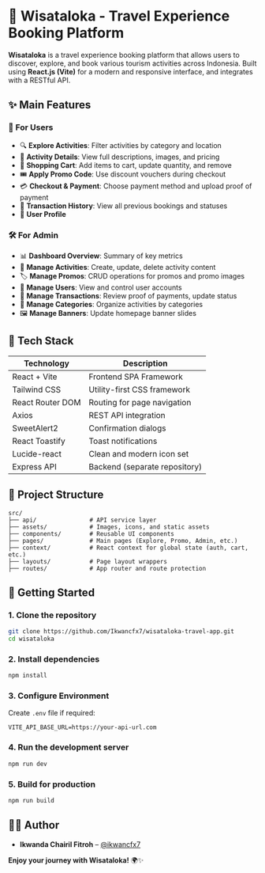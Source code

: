 # 🌴 Wisataloka - Travel Experience Booking Platform

**Wisataloka** is a travel experience booking platform that allows users to discover, explore, and book various tourism activities across Indonesia. Built using **React.js (Vite)** for a modern and responsive interface, and integrates with a RESTful API.

## ✨ Main Features

### 👤 For Users
- 🔍 **Explore Activities**: Filter activities by category and location
- 📄 **Activity Details**: View full descriptions, images, and pricing
- 🛒 **Shopping Cart**: Add items to cart, update quantity, and remove
- 🎟️ **Apply Promo Code**: Use discount vouchers during checkout
- 💳 **Checkout & Payment**: Choose payment method and upload proof of payment
- 📜 **Transaction History**: View all previous bookings and statuses
- 👤 **User Profile**

### 🛠️ For Admin
- 📊 **Dashboard Overview**: Summary of key metrics
- 🎯 **Manage Activities**: Create, update, delete activity content
- 🏷️ **Manage Promos**: CRUD operations for promos and promo images
- 👥 **Manage Users**: View and control user accounts
- 🧾 **Manage Transactions**: Review proof of payments, update status
- 📂 **Manage Categories**: Organize activities by categories
- 🖼️ **Manage Banners**: Update homepage banner slides

## 🧰 Tech Stack

| Technology       | Description                        |
|------------------|------------------------------------|
| React + Vite     | Frontend SPA Framework             |
| Tailwind CSS     | Utility-first CSS framework        |
| React Router DOM | Routing for page navigation        |
| Axios            | REST API integration               |
| SweetAlert2      | Confirmation dialogs               |
| React Toastify   | Toast notifications                |
| Lucide-react     | Clean and modern icon set          |
| Express API      | Backend (separate repository)      |

## 📂 Project Structure

```
src/
├── api/               # API service layer
├── assets/            # Images, icons, and static assets
├── components/        # Reusable UI components
├── pages/             # Main pages (Explore, Promo, Admin, etc.)
├── context/           # React context for global state (auth, cart, etc.)
├── layouts/           # Page layout wrappers
├── routes/            # App router and route protection
```

## 🚀 Getting Started

### 1. Clone the repository
```bash
git clone https://github.com/Ikwancfx7/wisataloka-travel-app.git
cd wisataloka
```

### 2. Install dependencies
```bash
npm install
```

### 3. Configure Environment
Create `.env` file if required:
```env
VITE_API_BASE_URL=https://your-api-url.com
```

### 4. Run the development server
```bash
npm run dev
```

### 5. Build for production
```bash
npm run build
```

## 👨‍💻 Author

- **Ikwanda Chairil Fitroh** – [@ikwancfx7](https://github.com/Ikwancfx7)



**Enjoy your journey with Wisataloka!** 🌍✨